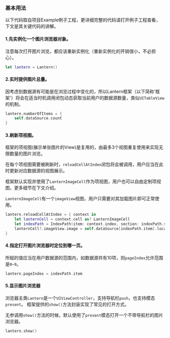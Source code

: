 
### 基本用法

以下代码取自项目Example例子工程，更详细完整的代码请打开例子工程查看，下文是其关键代码的讲解。

#### 1.先实例化一个图片浏览器对象。

注意每次打开图片浏览，都应该重新实例化（重新实例化的开销很小，不必担心）。

```swift
let lantern = Lantern()
```

#### 2.实时提供图片总量。

因考虑到数据源有可能是在浏览过程中变化的，所以Lantern框架（以下简称'框架'）将会在适当时机调用闭包动态获取当前用户的数据源数量，类似`UITableView`的机制。

```swift
lantern.numberOfItems = {
    self.dataSource.count
}
```

#### 3.刷新项视图。

框架的项视图(展示单张图片的View)是复用的，由最多3个视图重复使用来实现无限数量的图片浏览。

在每个项视图需要被刷新时，`reloadCellAtIndex`闭包将会被调用，用户应当在此时更新对应数据源的视图展示。

框架默认实现并使用了`LanternImageCell`作为项视图，用户也可以自由定制项视图，更多细节在下文介绍。

`LanternImageCell`有一个`imageView`视图，用户只需要对其加载图片即可正常使用。

```swift
lantern.reloadCellAtIndex = { context in
    let lanternCell = context.cell as? LanternImageCell
    let indexPath = IndexPath(item: context.index, section: indexPath.section)
    lanternCell?.imageView.image = self.dataSource[indexPath.item].localName.flatMap { UIImage(named: $0) }
}
```

#### 4.指定打开图片浏览器时定位到哪一页。

所赋的值应当在用户数据源的范围内，如数据源共有10项，则`pageIndex`允许范围是`0~9`。

```swift
lantern.pageIndex = indexPath.item
```

#### 5.显示图片浏览器

浏览器主类`Lantern`是一个`UIViewController`，支持导航栏`push`，也支持模态`present`。
框架提供的`show()`方法封装实现了常见的打开方式。

无参调用`show()`方法的时候，默认使用了`present`模态打开一个不带导航栏的图片浏览器。

```swift
lantern.show()
```

